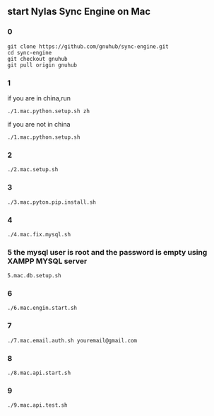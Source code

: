 ## start Nylas Sync Engine  on Mac

### 0

```
git clone https://github.com/gnuhub/sync-engine.git
cd sync-engine
git checkout gnuhub
git pull origin gnuhub
```

### 1

if you are in china,run
```
./1.mac.python.setup.sh zh

```

if you are not in china
```
./1.mac.python.setup.sh

```

### 2

```
./2.mac.setup.sh
```

### 3

```
./3.mac.pyton.pip.install.sh
```

### 4

```
./4.mac.fix.mysql.sh
```

### 5 the mysql user is root and the password is empty using XAMPP MYSQL server

```
5.mac.db.setup.sh
```

### 6

```
./6.mac.engin.start.sh
```

### 7

```
./7.mac.email.auth.sh youremail@gmail.com
```

### 8

```
./8.mac.api.start.sh
```

### 9

```
./9.mac.api.test.sh
```